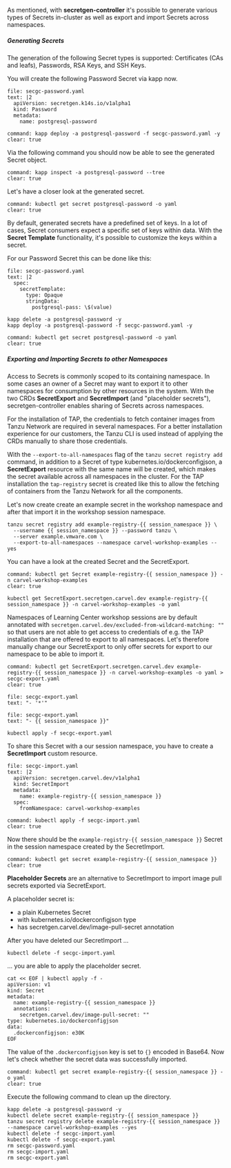 As mentioned, with **secretgen-controller** it's possible to generate various types of Secrets in-cluster as well as export and import Secrets across namespaces.

##### Generating Secrets
The generation of the following Secret types is supported: Certificates (CAs and leafs), Passwords, RSA Keys, and SSH Keys.

You will create the following Password Secret via kapp now.
```editor:append-lines-to-file
file: secgc-password.yaml
text: |2
  apiVersion: secretgen.k14s.io/v1alpha1
  kind: Password
  metadata:
    name: postgresql-password
```

```terminal:execute
command: kapp deploy -a postgresql-password -f secgc-password.yaml -y
clear: true
```

Via the following command you should now be able to see the generated Secret object.
```terminal:execute
command: kapp inspect -a postgresql-password --tree
clear: true
```

Let's have a closer look at the generated secret.
```terminal:execute
command: kubectl get secret postgresql-password -o yaml
clear: true
```
By default, generated secrets have a predefined set of keys. In a lot of cases, Secret consumers expect a specific set of keys within data. With the **Secret Template** functionality, it's possible to customize the keys within a secret.

For our Password Secret this can be done like this:
```editor:append-lines-to-file
file: secgc-password.yaml
text: |2
  spec:
    secretTemplate:
      type: Opaque
      stringData:
        postgresql-pass: \$(value)
```

```execute
kapp delete -a postgresql-password -y
kapp deploy -a postgresql-password -f secgc-password.yaml -y
```
```terminal:execute
command: kubectl get secret postgresql-password -o yaml
clear: true
```

##### Exporting and Importing Secrets to other Namespaces

Access to Secrets is commonly scoped to its containing namespace. In some cases an owner of a Secret may want to export it to other namespaces for consumption by other resources in the system. 
With the two CRDs **SecretExport** and **SecretImport** (and "placeholder secrets"), secretgen-controller enables sharing of Secrets across namespaces.

For the installation of TAP, the credentials to fetch container images from Tanzu Network are required in several namespaces. 
For a better installation experience for our customers, the Tanzu CLI is used instead of applying the CRDs manually to share those credentials.

With the `--export-to-all-namespaces` flag of the `tanzu secret registry add` command, in addition to a Secret of type kubernetes.io/dockerconfigjson, a **SecretExport** resource with the same name will be created, which makes the secret available across all namespaces in the cluster. For the TAP installation the `tap-registry` secret is created like this to allow the fetching of containers from the Tanzu Network for all the components.

Let's now create create an example secret in the workshop namespace and after that import it in the workshop session namespace.
```execute
tanzu secret registry add example-registry-{{ session_namespace }} \
  --username {{ session_namespace }} --password tanzu \
  --server example.vmware.com \
  --export-to-all-namespaces --namespace carvel-workshop-examples --yes
```
You can have a look at the created Secret and the SecretExport.
```terminal:execute
command: kubectl get Secret example-registry-{{ session_namespace }} -n carvel-workshop-examples
clear: true
```
```execute
kubectl get SecretExport.secretgen.carvel.dev example-registry-{{ session_namespace }} -n carvel-workshop-examples -o yaml
```

Namespaces of Learning Center workshop sessions are by default annotated with `secretgen.carvel.dev/excluded-from-wildcard-matching: ""` so that users are not able to get access to credentials of e.g. the TAP installation that are offered to export to all namespaces. 
Let's therefore manually change our SecretExport to only offer secrets for export to our namespace to be able to import it.

```terminal:execute
command: kubectl get SecretExport.secretgen.carvel.dev example-registry-{{ session_namespace }} -n carvel-workshop-examples -o yaml > secgc-export.yaml
clear: true
```
```editor:select-matching-text
file: secgc-export.yaml
text: "- '*'"
```
```editor:replace-text-selection
file: secgc-export.yaml
text: "- {{ session_namespace }}"
```
```execute
kubectl apply -f secgc-export.yaml
```

To share this Secret with a our session namespace, you have to create a **SecretImport** custom resource.
```editor:append-lines-to-file
file: secgc-import.yaml
text: |2
  apiVersion: secretgen.carvel.dev/v1alpha1
  kind: SecretImport
  metadata:
    name: example-registry-{{ session_namespace }}
  spec:
    fromNamespace: carvel-workshop-examples
```
```terminal:execute
command: kubectl apply -f secgc-import.yaml
clear: true
```

Now there should be the `example-registry-{{ session_namespace }}` Secret in the session namespace created by the SecretImport.
```terminal:execute
command: kubectl get secret example-registry-{{ session_namespace }}
clear: true
```

**Placeholder Secrets** are an alternative to SecretImport to import image pull secrets exported via SecretExport.

A placeholder secret is:
- a plain Kubernetes Secret
- with kubernetes.io/dockerconfigjson type
- has secretgen.carvel.dev/image-pull-secret annotation

After you have deleted our SecretImport ...
```execute
kubectl delete -f secgc-import.yaml
```
... you are able to apply the placeholder secret.
```execute
cat << EOF | kubectl apply -f -
apiVersion: v1
kind: Secret
metadata:
  name: example-registry-{{ session_namespace }}
  annotations:
    secretgen.carvel.dev/image-pull-secret: ""
type: kubernetes.io/dockerconfigjson
data:
  .dockerconfigjson: e30K
EOF
```
The value of the `.dockerconfigjson` key is set to `{}` encoded in Base64.
Now let's check whether the secret data was successfully imported.
```terminal:execute
command: kubectl get secret example-registry-{{ session_namespace }} -o yaml
clear: true
```

Execute the following command to clean up the directory.
```execute
kapp delete -a postgresql-password -y
kubectl delete secret example-registry-{{ session_namespace }}
tanzu secret registry delete example-registry-{{ session_namespace }} --namespace carvel-workshop-examples --yes
kubectl delete -f secgc-import.yaml
kubectl delete -f secgc-export.yaml
rm secgc-password.yaml
rm secgc-import.yaml
rm secgc-export.yaml
```